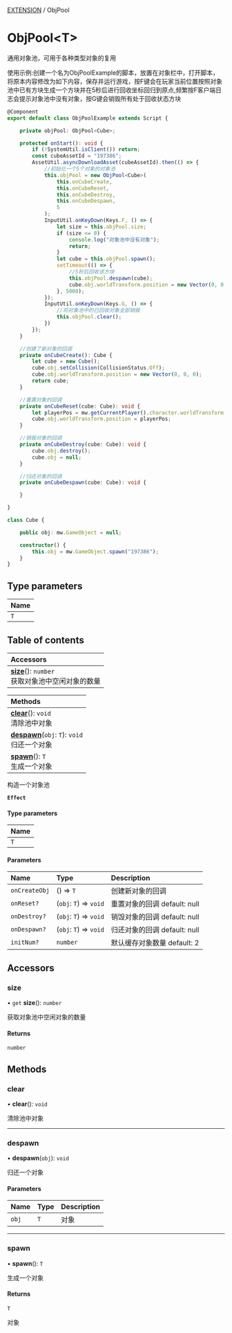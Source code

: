 [EXTENSION](../groups/Extension.EXTENSION.md) / ObjPool

# ObjPool<T\> <Badge type="tip" text="Class" /> <Score text="ObjPool<T\>" />

通用对象池，可用于各种类型对象的复用

使用示例:创建一个名为ObjPoolExample的脚本，放置在对象栏中，打开脚本，将原本内容修改为如下内容，保存并运行游戏，按F键会在玩家当前位置按照对象池中已有方块生成一个方块并在5秒后进行回收坐标回归到原点,频繁按F客户端日志会提示对象池中没有对象，按G键会销毁所有处于回收状态方块
```ts
@Component
export default class ObjPoolExample extends Script {

    private objPool: ObjPool<Cube>;

    protected onStart(): void {
        if (!SystemUtil.isClient()) return;
        const cubeAssetId = "197386";
        AssetUtil.asyncDownloadAsset(cubeAssetId).then(() => {
            //初始化一个5个对象的对象池
            this.objPool = new ObjPool<Cube>(
                this.onCubeCreate,
                this.onCubeReset,
                this.onCubeDestroy,
                this.onCubeDespawn,
                5
            );
            InputUtil.onKeyDown(Keys.F, () => {
                let size = this.objPool.size;
                if (size <= 0) {
                    console.log("对象池中没有对象");
                    return;
                }
                let cube = this.objPool.spawn();
                setTimeout(() => {
                    //5秒后回收该方块
                    this.objPool.despawn(cube);
                    cube.obj.worldTransform.position = new Vector(0, 0, 0);
                }, 5000);
            });
            InputUtil.onKeyDown(Keys.G, () => {
                //将对象池中的已回收对象全部销毁
                this.objPool.clear();
            })
        });
    }

    //创建了新对象的回调
    private onCubeCreate(): Cube {
        let cube = new Cube();
        cube.obj.setCollision(CollisionStatus.Off);
        cube.obj.worldTransform.position = new Vector(0, 0, 0);
        return cube;
    }

    //重置对象的回调
    private onCubeReset(cube: Cube): void {
        let playerPos = mw.getCurrentPlayer().character.worldTransform.position;
        cube.obj.worldTransform.position = playerPos;
    }

    //销毁对象的回调
    private onCubeDestroy(cube: Cube): void {
        cube.obj.destroy();
        cube.obj = null;
    }

    //归还对象的回调
    private onCubeDespawn(cube: Cube): void {

    }

}

class Cube {

    public obj: mw.GameObject = null;

    constructor() {
        this.obj = mw.GameObject.spawn("197386");
    }
}
```

## Type parameters

| Name |
| :------ |
| `T` |

## Table of contents

| Accessors |
| :-----|
| **[size](mwext.ObjPool.md#size)**(): `number` <br> 获取对象池中空闲对象的数量|

| Methods |
| :-----|
| **[clear](mwext.ObjPool.md#clear)**(): `void` <br> 清除池中对象|
| **[despawn](mwext.ObjPool.md#despawn)**(`obj`: `T`): `void` <br> 归还一个对象|
| **[spawn](mwext.ObjPool.md#spawn)**(): `T` <br> 生成一个对象|

构造一个对象池

**`Effect`**


#### Type parameters

| Name |
| :------ |
| `T` |

#### Parameters

| Name | Type | Description |
| :------ | :------ | :------ |
| `onCreateObj` | () => `T` |  创建新对象的回调 |
| `onReset?` | (`obj`: `T`) => `void` |  重置对象的回调 default: null |
| `onDestroy?` | (`obj`: `T`) => `void` |  销毁对象的回调 default: null |
| `onDespawn?` | (`obj`: `T`) => `void` |  归还对象的回调 default: null |
| `initNum?` | `number` |  默认缓存对象数量 default: 2 |

## Accessors

### size <Score text="size" /> 

• `get` **size**(): `number` 

获取对象池中空闲对象的数量


#### Returns

`number`

## Methods

### clear <Score text="clear" /> 

• **clear**(): `void` 

清除池中对象



___

### despawn <Score text="despawn" /> 

• **despawn**(`obj`): `void` 

归还一个对象


#### Parameters

| Name | Type | Description |
| :------ | :------ | :------ |
| `obj` | `T` |  对象 |


___

### spawn <Score text="spawn" /> 

• **spawn**(): `T` 

生成一个对象


#### Returns

`T`

对象
